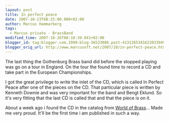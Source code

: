 ```yaml
---
layout: post
title: In perfect peace
date: 2007-10-23T08:25:00.000+02:00
author: Marcus Hammarberg
tags:
  - Marcus private - BrassBand
modified_time: 2007-10-26T08:10:39.941+02:00
blogger_id: tag:blogger.com,1999:blog-36533086.post-4131265341622033949
blogger_orig_url: http://www.marcusoft.net/2007/10/in-perfect-peace.html
---
```


The last thing the Gothenburg Brass band did before the
stopped playing was go on a tour in England. On the tour the found time
to record a CD and take part in the European Championships.


I got the great privilege to write the inlet of
the CD, which is called In Perfect Peace after one of the pieces on the
CD. That particular piece is written by Kenneth Downie and was
very important for the band and Bengt Eklund. So it's very fitting that the
last CD is called that and that the piece is on it.

About a week ago i found the CD in the catalog from [World of
Brass](http://www.worldofbrass.com/)... Made me very proud. It'll be the
first time i am published in such a way.
